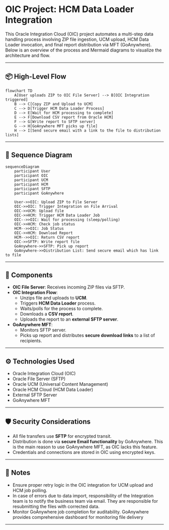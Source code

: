 # OIC Project: HCM Data Loader Integration

This Oracle Integration Cloud (OIC) project automates a multi-step data handling process involving ZIP file ingestion, UCM upload, HCM Data Loader invocation, and final report distribution via MFT (GoAnywhere). Below is an overview of the process and Mermaid diagrams to visualize the architecture and flow.

---

## 📦 High-Level Flow

```mermaid
flowchart TD
    A[User uploads ZIP to OIC File Server] --> B[OIC Integration triggered]
    B --> C[Copy ZIP and Upload to UCM]
    C --> D[Trigger HCM Data Loader Process]
    D --> E[Wait for HCM processing to complete]
    E --> F[Download CSV report from Oracle HCM]
    F --> G[Write report to SFTP server]
    G --> H[GoAnywhere MFT picks up file]
    H --> I[Send secure email with a link to the file to distribution lists]
```

---

## 🧭 Sequence Diagram

```mermaid
sequenceDiagram
    participant User
    participant OIC
    participant UCM
    participant HCM
    participant SFTP
    participant GoAnywhere

    User->>OIC: Upload ZIP to File Server
    OIC->>OIC: Trigger Integration on File Arrival
    OIC->>UCM: Upload file
    OIC->>HCM: Trigger HCM Data Loader Job
    OIC-->>OIC: Wait for processing (sleep/polling)
    OIC->>HCM: Check job status
    HCM-->>OIC: Job Status
    OIC->>HCM: Download Report
    HCM-->>OIC: Return CSV report
    OIC->>SFTP: Write report file
    GoAnywhere->>SFTP: Pick up report
    GoAnywhere->>Distribution List: Send secure email which has link to file
```

---

## 📂 Components

- **OIC File Server**: Receives incoming ZIP files via SFTP.
- **OIC Integration Flow**:
  - Unzips file and uploads to **UCM**.
  - Triggers **HCM Data Loader** process.
  - Waits/polls for the process to complete.
  - Downloads a **CSV report**.
  - Uploads the report to an **external SFTP server**.
- **GoAnywhere MFT**:
  - Monitors SFTP server.
  - Picks up report and distributes **secure download links** to a list of recipients.

---

## ⚙️ Technologies Used

- Oracle Integration Cloud (OIC)
- Oracle File Server (SFTP)
- Oracle UCM (Universal Content Management)
- Oracle HCM Cloud (HCM Data Loader)
- External SFTP Server
- GoAnywhere MFT

---

## 🛡️ Security Considerations

- All file transfers use **SFTP** for encrypted transit.
- Distribution is done via **secure Email functionality** by GoAnywhere.  This is the main reason to use GoAnywhere MFT, as OIC lacks this feature.
- Credentials and connections are stored in OIC using encrypted keys.

---

## 📌 Notes

- Ensure proper retry logic in the OIC integration for UCM upload and HCM job polling.
- In case of errors due to data import, responsibility of the Integration team is to notify the business team via email.  They are responsible for resubmitting the files with corrected data.
- Monitor GoAnywhere job completion for auditability.  GoAnywhere provides comprehensive dashboard for monitoring file delivery

---
